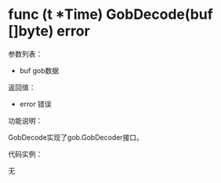 # func (t *Time) GobDecode(buf []byte) error

参数列表：

- buf gob数据

返回值：

- error 错误

功能说明：

GobDecode实现了gob.GobDecoder接口。

代码实例：

无